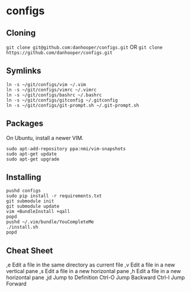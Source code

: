 configs
=======
## Cloning

`git clone git@github.com:danhooper/configs.git` OR
`git clone https://github.com/danhooper/configs.git`

## Symlinks
```
ln -s ~/git/configs/vim ~/.vim
ln -s ~/git/configs/vimrc ~/.vimrc
ln -s ~/git/configs/bashrc ~/.bashrc
ln -s ~/git/configs/gitconfig ~/.gitconfig
ln -s ~/git/configs/git-prompt.sh ~/.git-prompt.sh
```

## Packages
On Ubuntu, install a newer VIM.
```
sudo apt-add-repository ppa:nmi/vim-snapshots
sudo apt-get update
sudo apt-get upgrade
```

## Installing
```
pushd configs
sudo pip install -r requirements.txt
git submodule init
git submodule update
vim +BundleInstall +qall
popd
pushd ~/.vim/bundle/YouCompleteMe
./install.sh
popd
```

## Cheat Sheet
,e Edit a file in the same directory as current file
,v Edit a file in a new vertical pane
,s Edit a file in a new horizontal pane
,h Edit a file in a new horizontal pane
,jd Jump to Definition
Ctrl-O Jump Backward
Ctrl-I Jump Forward
